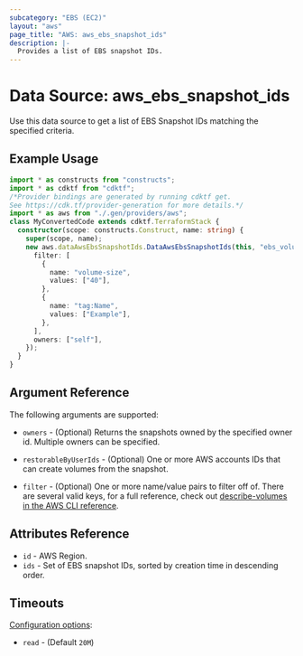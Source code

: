 ```yaml
---
subcategory: "EBS (EC2)"
layout: "aws"
page_title: "AWS: aws_ebs_snapshot_ids"
description: |-
  Provides a list of EBS snapshot IDs.
---
```


# Data Source: aws_ebs_snapshot_ids

Use this data source to get a list of EBS Snapshot IDs matching the specified
criteria.

## Example Usage

```typescript
import * as constructs from "constructs";
import * as cdktf from "cdktf";
/*Provider bindings are generated by running cdktf get.
See https://cdk.tf/provider-generation for more details.*/
import * as aws from "./.gen/providers/aws";
class MyConvertedCode extends cdktf.TerraformStack {
  constructor(scope: constructs.Construct, name: string) {
    super(scope, name);
    new aws.dataAwsEbsSnapshotIds.DataAwsEbsSnapshotIds(this, "ebs_volumes", {
      filter: [
        {
          name: "volume-size",
          values: ["40"],
        },
        {
          name: "tag:Name",
          values: ["Example"],
        },
      ],
      owners: ["self"],
    });
  }
}

```

## Argument Reference

The following arguments are supported:

* `owners` - (Optional) Returns the snapshots owned by the specified owner id. Multiple owners can be specified.

* `restorableByUserIds` - (Optional) One or more AWS accounts IDs that can create volumes from the snapshot.

* `filter` - (Optional) One or more name/value pairs to filter off of. There are
several valid keys, for a full reference, check out
[describe-volumes in the AWS CLI reference][1].

## Attributes Reference

* `id` - AWS Region.
* `ids` - Set of EBS snapshot IDs, sorted by creation time in descending order.

## Timeouts

[Configuration options](https://developer.hashicorp.com/terraform/language/resources/syntax#operation-timeouts):

- `read` - (Default `20M`)

[1]: http://docs.aws.amazon.com/cli/latest/reference/ec2/describe-snapshots.html

<!-- cache-key: cdktf-0.17.0-pre.15 input-fff7ec1ce2517ff4e4c9e3b58b61ff96c5df9f37d64b60c13915cbbe05012d9f -->